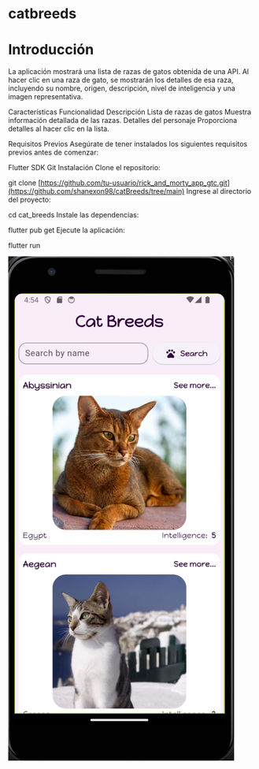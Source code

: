 # catbreeds

# Introducción
La aplicación mostrará una lista de razas de gatos obtenida de una API. Al hacer clic en una raza de gato, se mostrarán los detalles de esa raza, incluyendo su nombre, origen, descripción, nivel de inteligencia y una imagen representativa.

Características
Funcionalidad	Descripción
Lista de razas de gatos	Muestra información detallada de las razas.
Detalles del personaje	Proporciona detalles al hacer clic en la lista.




Requisitos Previos
Asegúrate de tener instalados los siguientes requisitos previos antes de comenzar:

Flutter SDK
Git
Instalación
Clone el repositorio:

git clone [https://github.com/tu-usuario/rick_and_morty_app_gtc.git](https://github.com/shanexon98/catBreeds/tree/main)
Ingrese al directorio del proyecto:

cd cat_breeds
Instale las dependencias:

flutter pub get
Ejecute la aplicación:

flutter run


![alt text](image.png)
